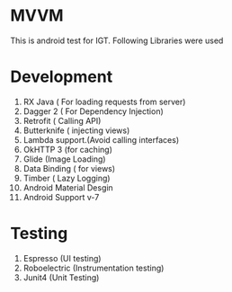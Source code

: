 # MVVM

This is android test for IGT. Following Libraries were used

# Development

1. RX Java ( For loading requests from server)
2. Dagger 2 ( For Dependency Injection) 
3. Retrofit ( Calling API)
4. Butterknife ( injecting views)
5. Lambda support.(Avoid calling interfaces)
6. OkHTTP 3 (for caching)
7. Glide (Image Loading)
8. Data Binding ( for views)
9. Timber ( Lazy Logging)
10. Android Material Desgin 
11. Android Support v-7 
 

# Testing
1. Espresso (UI testing)
2. Roboelectric (Instrumentation testing)
3. Junit4 (Unit Testing)